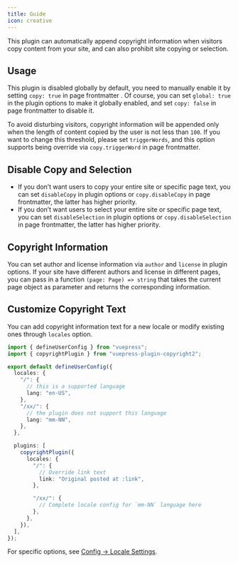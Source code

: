 ```yaml
---
title: Guide
icon: creative
---
```


This plugin can automatically append copyright information when visitors copy content from your site, and can also prohibit site copying or selection.

<!-- more -->

## Usage

This plugin is disabled globally by default, you need to manually enable it by setting `copy: true` in page frontmatter . Of course, you can set `global: true` in the plugin options to make it globally enabled, and set `copy: false` in page frontmatter to disable it.

To avoid disturbing visitors, copyright information will be appended only when the length of content copied by the user is not less than `100`. If you want to change this threshold, please set `triggerWords`, and this option supports being override via `copy.triggerWord` in page frontmatter.

## Disable Copy and Selection

- If you don’t want users to copy your entire site or specific page text, you can set `disableCopy` in plugin options or `copy.disableCopy` in page frontmatter, the latter has higher priority.
- If you don’t want users to select your entire site or specific page text, you can set `disableSelection` in plugin options or `copy.disableSelection` in page frontmatter, the latter has higher priority.

## Copyright Information

You can set author and license information via `author` and `license` in plugin options. If your site have different authors and license in different pages, you can pass in a function `(page: Page) => string` that takes the current page object as parameter and returns the corresponding information.

## Customize Copyright Text

You can add copyright information text for a new locale or modify existing ones through `locales` option.

```ts
import { defineUserConfig } from "vuepress";
import { copyrightPlugin } from "vuepress-plugin-copyright2";

export default defineUserConfig({
  locales: {
    "/": {
      // this is a supported language
      lang: "en-US",
    },
    "/xx/": {
      // the plugin does not support this language
      lang: "mm-NN",
    },
  },

  plugins: [
    copyrightPlugin({
      locales: {
        "/": {
          // Override link text
          link: "Original posted at :link",
        },

        "/xx/": {
          // Complete locale config for `mm-NN` language here
        },
      },
    }),
  ],
});
```

For specific options, see [Config → Locale Settings](./config.md#locales).
